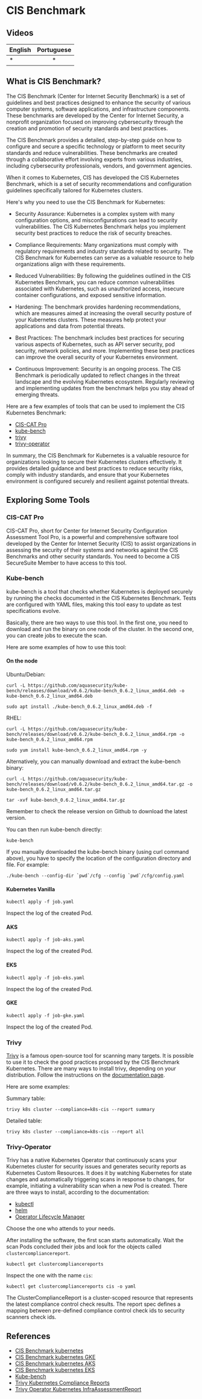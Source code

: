 # CIS Benchmark

## Videos

| English | Portuguese |
|----------|:-------------:|
| * | * |

## What is CIS Benchmark?

The CIS Benchmark (Center for Internet Security Benchmark) is a set of guidelines and best practices designed to enhance the security of various computer systems, software applications, and infrastructure components. These benchmarks are developed by the Center for Internet Security, a nonprofit organization focused on improving cybersecurity through the creation and promotion of security standards and best practices.

The CIS Benchmark provides a detailed, step-by-step guide on how to configure and secure a specific technology or platform to meet security standards and reduce vulnerabilities. These benchmarks are created through a collaborative effort involving experts from various industries, including cybersecurity professionals, vendors, and government agencies.

When it comes to Kubernetes, CIS has developed the CIS Kubernetes Benchmark, which is a set of security recommendations and configuration guidelines specifically tailored for Kubernetes clusters. 

Here's why you need to use the CIS Benchmark for Kubernetes:

- Security Assurance: Kubernetes is a complex system with many configuration options, and misconfigurations can lead to security vulnerabilities. The CIS Kubernetes Benchmark helps you implement security best practices to reduce the risk of security breaches.

- Compliance Requirements: Many organizations must comply with regulatory requirements and industry standards related to security. The CIS Benchmark for Kubernetes can serve as a valuable resource to help organizations align with these requirements.

- Reduced Vulnerabilities: By following the guidelines outlined in the CIS Kubernetes Benchmark, you can reduce common vulnerabilities associated with Kubernetes, such as unauthorized access, insecure container configurations, and exposed sensitive information.

- Hardening: The benchmark provides hardening recommendations, which are measures aimed at increasing the overall security posture of your Kubernetes clusters. These measures help protect your applications and data from potential threats.

- Best Practices: The benchmark includes best practices for securing various aspects of Kubernetes, such as API server security, pod security, network policies, and more. Implementing these best practices can improve the overall security of your Kubernetes environment.

- Continuous Improvement: Security is an ongoing process. The CIS Benchmark is periodically updated to reflect changes in the threat landscape and the evolving Kubernetes ecosystem. Regularly reviewing and implementing updates from the benchmark helps you stay ahead of emerging threats.

Here are a few examples of tools that can be used to implement the CIS Kubernetes Benchmark:

- [CIS-CAT Pro](https://www.cisecurity.org/cybersecurity-tools/cis-cat-pro)
- [kube-bench](https://github.com/aquasecurity/kube-bench)
- [trivy](https://aquasecurity.github.io/trivy)
- [trivy-operator](https://aquasecurity.github.io/trivy-operator/latest)

In summary, the CIS Benchmark for Kubernetes is a valuable resource for organizations looking to secure their Kubernetes clusters effectively. It provides detailed guidance and best practices to reduce security risks, comply with industry standards, and ensure that your Kubernetes environment is configured securely and resilient against potential threats.

## Exploring Some Tools

### CIS-CAT Pro

CIS-CAT Pro, short for Center for Internet Security Configuration Assessment Tool Pro, is a powerful and comprehensive software tool developed by the Center for Internet Security (CIS) to assist organizations in assessing the security of their systems and networks against the CIS Benchmarks and other security standards. You need to become a CIS SecureSuite Member to have access to this tool.

### Kube-bench

kube-bench is a tool that checks whether Kubernetes is deployed securely by running the checks documented in the CIS Kubernetes Benchmark. Tests are configured with YAML files, making this tool easy to update as test specifications evolve.

Basically, there are two ways to use this tool. In the first one, you need to download and run the binary on one node of the cluster. In the second one, you can create jobs to execute the scan. 

Here are some examples of how to use this tool:

#### On the node

Ubuntu/Debian:

```
curl -L https://github.com/aquasecurity/kube-bench/releases/download/v0.6.2/kube-bench_0.6.2_linux_amd64.deb -o kube-bench_0.6.2_linux_amd64.deb

sudo apt install ./kube-bench_0.6.2_linux_amd64.deb -f
```

RHEL:

```
curl -L https://github.com/aquasecurity/kube-bench/releases/download/v0.6.2/kube-bench_0.6.2_linux_amd64.rpm -o kube-bench_0.6.2_linux_amd64.rpm

sudo yum install kube-bench_0.6.2_linux_amd64.rpm -y
```

Alternatively, you can manually download and extract the kube-bench binary:

```
curl -L https://github.com/aquasecurity/kube-bench/releases/download/v0.6.2/kube-bench_0.6.2_linux_amd64.tar.gz -o kube-bench_0.6.2_linux_amd64.tar.gz

tar -xvf kube-bench_0.6.2_linux_amd64.tar.gz
```

Remember to check the release version on Github to download the latest version.

You can then run kube-bench directly:

```
kube-bench
```

If you manually downloaded the kube-bench binary (using curl command above), you have to specify the location of the configuration directory and file. For example:

```
./kube-bench --config-dir `pwd`/cfg --config `pwd`/cfg/config.yaml
```


#### Kubernetes Vanilla

```
kubectl apply -f job.yaml
```

Inspect the log of the created Pod.

#### AKS

```
kubectl apply -f job-aks.yaml
```

Inspect the log of the created Pod.


#### EKS

```
kubectl apply -f job-eks.yaml
```

Inspect the log of the created Pod.

#### GKE

```
kubectl apply -f job-gke.yaml
```

Inspect the log of the created Pod.

### Trivy

[Trivy](https://github.com/aquasecurity/trivy) is a famous open-source tool for scanning many targets. It is possible to use it to check the good practices proposed by the CIS Benchmark Kubernetes. There are many ways to install trivy, depending on your distribution. Follow the instructions on the [documentation page](https://aquasecurity.github.io/trivy/v0.45/getting-started/installation/).

Here are some examples:

Summary table:
```
trivy k8s cluster --compliance=k8s-cis --report summary
```

Detailed table:
```
trivy k8s cluster --compliance=k8s-cis --report all
```

### Trivy-Operator

Trivy has a native Kubernetes Operator that continuously scans your Kubernetes cluster for security issues and generates security reports as Kubernetes Custom Resources. It does it by watching Kubernetes for state changes and automatically triggering scans in response to changes, for example, initiating a vulnerability scan when a new Pod is created. There are three ways to install, according to the documentation:

- [kubectl](https://aquasecurity.github.io/trivy-operator/v0.16.1/getting-started/installation/kubectl/)
- [helm](https://aquasecurity.github.io/trivy-operator/v0.16.1/getting-started/installation/helm/)
- [Operator Lifecycle Manager](https://aquasecurity.github.io/trivy-operator/v0.16.1/getting-started/installation/olm/)

Choose the one who attends to your needs.

After installing the software, the first scan starts automatically. Wait the scan Pods concluded their jobs and look for the objects called `clustercompliancereport`.

```
kubectl get clustercompliancereports
```

Inspect the one with the name `cis`:

```
kubectl get clustercompliancereports cis -o yaml
```

The ClusterComplianceReport is a cluster-scoped resource that represents the latest compliance control check results. The report spec defines a mapping between pre-defined compliance control check ids to security scanners check ids.

## References

- [CIS Benchmark kubernetes](https://www.cisecurity.org/benchmark/kubernetes)
- [CIS Benchmark kubernetes GKE](https://cloud.google.com/kubernetes-engine/docs/concepts/cis-benchmarks)
- [CIS Benchmark kubernetes AKS](https://learn.microsoft.com/en-us/azure/aks/cis-kubernetes)
- [CIS Benchmark kubernetes EKS](https://aws.amazon.com/blogs/containers/introducing-cis-amazon-eks-benchmark/)
- [Kube-bench](https://github.com/aquasecurity/kube-bench)
- [Trivy Kubernetes Compliance Reports](https://aquasecurity.github.io/trivy/v0.45/docs/target/kubernetes/#compliance)
- [Trivy Operator Kubernetes InfraAssessmentReport](https://aquasecurity.github.io/trivy-operator/v0.16.1/docs/crds/infraassessment-report/)
